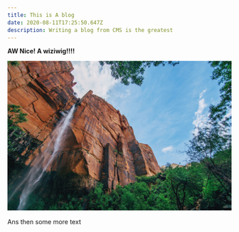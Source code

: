 ```yaml
---
title: This is A blog
date: 2020-08-11T17:25:50.647Z
description: Writing a blog from CMS is the greatest
---
```

**AW Nice! A wiziwig!!!!**



![Waterfall](waterfall-resized.jpg "This is the pictures title")

Ans then some more text